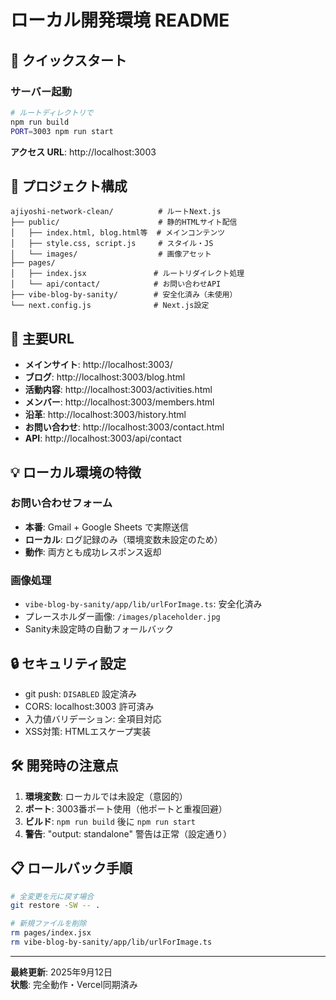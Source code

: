 # ローカル開発環境 README

## 🚀 クイックスタート

### サーバー起動
```bash
# ルートディレクトリで
npm run build
PORT=3003 npm run start
```

**アクセス URL**: http://localhost:3003

## 📁 プロジェクト構成

```
ajiyoshi-network-clean/          # ルートNext.js
├── public/                      # 静的HTMLサイト配信
│   ├── index.html, blog.html等  # メインコンテンツ
│   ├── style.css, script.js     # スタイル・JS
│   └── images/                  # 画像アセット
├── pages/
│   ├── index.jsx               # ルートリダイレクト処理
│   └── api/contact/            # お問い合わせAPI
├── vibe-blog-by-sanity/        # 安全化済み（未使用）
└── next.config.js              # Next.js設定
```

## 🔧 主要URL

- **メインサイト**: http://localhost:3003/
- **ブログ**: http://localhost:3003/blog.html  
- **活動内容**: http://localhost:3003/activities.html
- **メンバー**: http://localhost:3003/members.html
- **沿革**: http://localhost:3003/history.html
- **お問い合わせ**: http://localhost:3003/contact.html
- **API**: http://localhost:3003/api/contact

## 💡 ローカル環境の特徴

### お問い合わせフォーム
- **本番**: Gmail + Google Sheets で実際送信
- **ローカル**: ログ記録のみ（環境変数未設定のため）
- **動作**: 両方とも成功レスポンス返却

### 画像処理
- `vibe-blog-by-sanity/app/lib/urlForImage.ts`: 安全化済み
- プレースホルダー画像: `/images/placeholder.jpg`
- Sanity未設定時の自動フォールバック

## 🔒 セキュリティ設定

- git push: `DISABLED` 設定済み
- CORS: localhost:3003 許可済み
- 入力値バリデーション: 全項目対応
- XSS対策: HTMLエスケープ実装

## 🛠️ 開発時の注意点

1. **環境変数**: ローカルでは未設定（意図的）
2. **ポート**: 3003番ポート使用（他ポートと重複回避）
3. **ビルド**: `npm run build` 後に `npm run start`
4. **警告**: "output: standalone" 警告は正常（設定通り）

## 📋 ロールバック手順

```bash
# 全変更を元に戻す場合
git restore -SW -- .

# 新規ファイルを削除
rm pages/index.jsx
rm vibe-blog-by-sanity/app/lib/urlForImage.ts
```

---
**最終更新**: 2025年9月12日  
**状態**: 完全動作・Vercel同期済み
